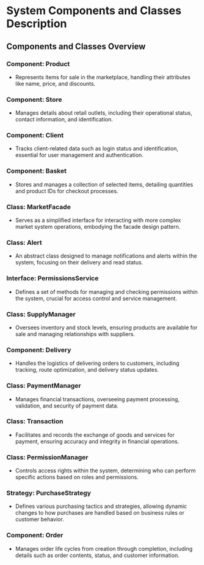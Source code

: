 
# System Components and Classes Description

## Components and Classes Overview

### Component: Product
- Represents items for sale in the marketplace, handling their attributes like name, price, and discounts.

### Component: Store
- Manages details about retail outlets, including their operational status, contact information, and identification.

### Component: Client
- Tracks client-related data such as login status and identification, essential for user management and authentication.

### Component: Basket
- Stores and manages a collection of selected items, detailing quantities and product IDs for checkout processes.

### Class: MarketFacade
- Serves as a simplified interface for interacting with more complex market system operations, embodying the facade design pattern.

### Class: Alert
- An abstract class designed to manage notifications and alerts within the system, focusing on their delivery and read status.

### Interface: PermissionsService
- Defines a set of methods for managing and checking permissions within the system, crucial for access control and service management.

### Class: SupplyManager
- Oversees inventory and stock levels, ensuring products are available for sale and managing relationships with suppliers.

### Component: Delivery
- Handles the logistics of delivering orders to customers, including tracking, route optimization, and delivery status updates.

### Class: PaymentManager
- Manages financial transactions, overseeing payment processing, validation, and security of payment data.

### Class: Transaction
- Facilitates and records the exchange of goods and services for payment, ensuring accuracy and integrity in financial operations.

### Class: PermissionManager
- Controls access rights within the system, determining who can perform specific actions based on roles and permissions.

### Strategy: PurchaseStrategy
- Defines various purchasing tactics and strategies, allowing dynamic changes to how purchases are handled based on business rules or customer behavior.

### Component: Order
- Manages order life cycles from creation through completion, including details such as order contents, status, and customer information.
